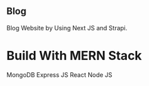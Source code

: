 ## Blog
Blog Website by Using Next JS and Strapi.

# Build With MERN Stack
MongoDB Express JS React Node JS
